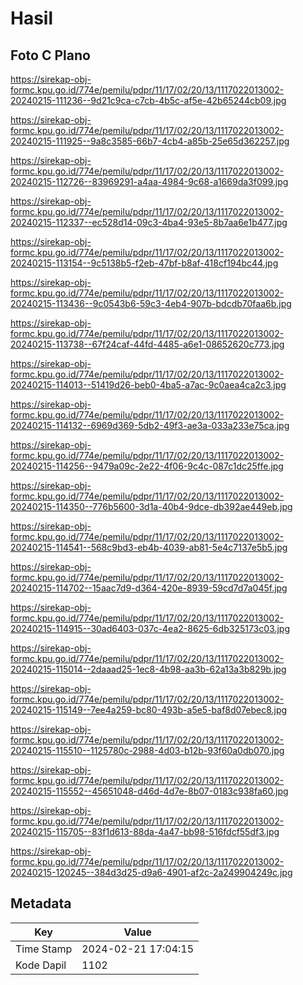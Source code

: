 # Hasil

## Foto C Plano

https://sirekap-obj-formc.kpu.go.id/774e/pemilu/pdpr/11/17/02/20/13/1117022013002-20240215-111236--9d21c9ca-c7cb-4b5c-af5e-42b65244cb09.jpg

https://sirekap-obj-formc.kpu.go.id/774e/pemilu/pdpr/11/17/02/20/13/1117022013002-20240215-111925--9a8c3585-66b7-4cb4-a85b-25e65d362257.jpg

https://sirekap-obj-formc.kpu.go.id/774e/pemilu/pdpr/11/17/02/20/13/1117022013002-20240215-112726--83969291-a4aa-4984-9c68-a1669da3f099.jpg

https://sirekap-obj-formc.kpu.go.id/774e/pemilu/pdpr/11/17/02/20/13/1117022013002-20240215-112337--ec528d14-09c3-4ba4-93e5-8b7aa6e1b477.jpg

https://sirekap-obj-formc.kpu.go.id/774e/pemilu/pdpr/11/17/02/20/13/1117022013002-20240215-113154--9c5138b5-f2eb-47bf-b8af-418cf194bc44.jpg

https://sirekap-obj-formc.kpu.go.id/774e/pemilu/pdpr/11/17/02/20/13/1117022013002-20240215-113436--9c0543b6-59c3-4eb4-907b-bdcdb70faa6b.jpg

https://sirekap-obj-formc.kpu.go.id/774e/pemilu/pdpr/11/17/02/20/13/1117022013002-20240215-113738--67f24caf-44fd-4485-a6e1-08652620c773.jpg

https://sirekap-obj-formc.kpu.go.id/774e/pemilu/pdpr/11/17/02/20/13/1117022013002-20240215-114013--51419d26-beb0-4ba5-a7ac-9c0aea4ca2c3.jpg

https://sirekap-obj-formc.kpu.go.id/774e/pemilu/pdpr/11/17/02/20/13/1117022013002-20240215-114132--6969d369-5db2-49f3-ae3a-033a233e75ca.jpg

https://sirekap-obj-formc.kpu.go.id/774e/pemilu/pdpr/11/17/02/20/13/1117022013002-20240215-114256--9479a09c-2e22-4f06-9c4c-087c1dc25ffe.jpg

https://sirekap-obj-formc.kpu.go.id/774e/pemilu/pdpr/11/17/02/20/13/1117022013002-20240215-114350--776b5600-3d1a-40b4-9dce-db392ae449eb.jpg

https://sirekap-obj-formc.kpu.go.id/774e/pemilu/pdpr/11/17/02/20/13/1117022013002-20240215-114541--568c9bd3-eb4b-4039-ab81-5e4c7137e5b5.jpg

https://sirekap-obj-formc.kpu.go.id/774e/pemilu/pdpr/11/17/02/20/13/1117022013002-20240215-114702--15aac7d9-d364-420e-8939-59cd7d7a045f.jpg

https://sirekap-obj-formc.kpu.go.id/774e/pemilu/pdpr/11/17/02/20/13/1117022013002-20240215-114915--30ad6403-037c-4ea2-8625-6db325173c03.jpg

https://sirekap-obj-formc.kpu.go.id/774e/pemilu/pdpr/11/17/02/20/13/1117022013002-20240215-115014--2daaad25-1ec8-4b98-aa3b-62a13a3b829b.jpg

https://sirekap-obj-formc.kpu.go.id/774e/pemilu/pdpr/11/17/02/20/13/1117022013002-20240215-115149--7ee4a259-bc80-493b-a5e5-baf8d07ebec8.jpg

https://sirekap-obj-formc.kpu.go.id/774e/pemilu/pdpr/11/17/02/20/13/1117022013002-20240215-115510--1125780c-2988-4d03-b12b-93f60a0db070.jpg

https://sirekap-obj-formc.kpu.go.id/774e/pemilu/pdpr/11/17/02/20/13/1117022013002-20240215-115552--45651048-d46d-4d7e-8b07-0183c938fa60.jpg

https://sirekap-obj-formc.kpu.go.id/774e/pemilu/pdpr/11/17/02/20/13/1117022013002-20240215-115705--83f1d613-88da-4a47-bb98-516fdcf55df3.jpg

https://sirekap-obj-formc.kpu.go.id/774e/pemilu/pdpr/11/17/02/20/13/1117022013002-20240215-120245--384d3d25-d9a6-4901-af2c-2a249904249c.jpg


## Metadata

| Key        | Value               |
| ---------- | ------------------- |
| Time Stamp | 2024-02-21 17:04:15 |
| Kode Dapil | 1102                |



